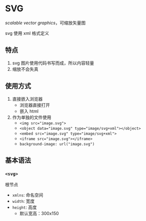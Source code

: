 # SVG

_scalable vector graphics_，可缩放矢量图

svg 使用 xml 格式定义

## 特点

1. svg 图片使用代码书写而成，所以内容轻量
2. 缩放不会失真

## 使用方式

1. 直接嵌入浏览器
   - 浏览器直接打开
   - 嵌入 html
2. 作为单独的文件使用
   - `<img src="image.svg">`
   - `<object data="image.svg" type="image/svg+xml"></object>`
   - `<embed src="image.svg" type="image/svg+xml">`
   - `<iframe src="image.svg"></iframe>`
   - `background-image: url("image.svg")`

## 基本语法

<!-- @include: @demo/SVG-1-Demo.md#demo-->

### `<svg>`

根节点

- `xmlns`: 命名空间
- `width`: 宽度
- `height`: 高度
  - 默认宽高：300x150
